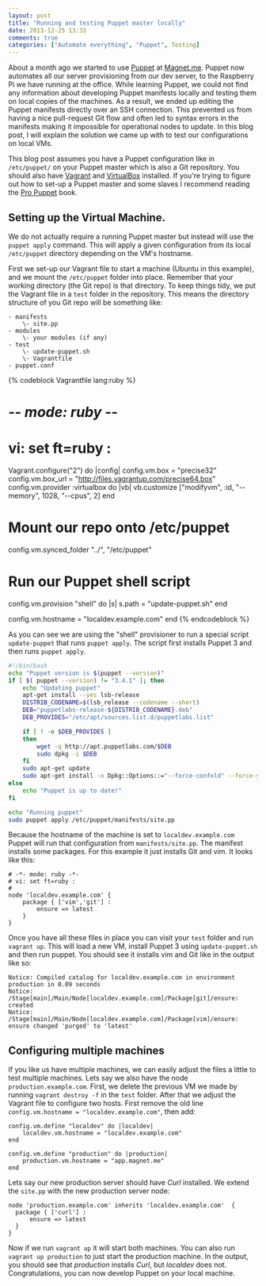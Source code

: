 ```yaml
---
layout: post
title: "Running and testing Puppet master locally"
date: 2013-12-25 13:33
comments: true
categories: ["Automate everything", "Puppet", Testing]
---
```

About a month ago we started to use [Puppet](http://puppetlabs.com/) at [Magnet.me](http://magnet.me). Puppet now automates all our server provisioning from our dev server, to the Raspberry Pi we have running at the office. While learning Puppet, we could not find any information about developing Puppet manifests locally and testing them on local copies of the machines. As a result, we ended up editing the Puppet manifests directly over an SSH connection. This prevented us from having a nice pull-request Git flow and often led to syntax errors in the manifests making it impossible for operational nodes to update. In this blog post, I will explain the solution we came up with to test our configurations on local VMs.

<!--more-->

This blog post assumes you have a Puppet configuration like in `/etc/puppet/` on your Puppet master which is also a Git repository. You should also have [Vagrant](http://vagrantup.com) and [VirtualBox](https://www.virtualbox.org/) installed. If you're trying to figure out how to set-up a Puppet master and some slaves I recommend reading the [Pro Puppet][pro-puppet] book.

## Setting up the Virtual Machine.
We do not actually require a running Puppet master but instead will use the `puppet apply` command. This will apply a given configuration from its local `/etc/puppet` directory depending on the VM's hostname. 

First we set-up our Vagrant file to start a machine (Ubuntu in this example), and we mount the `/etc/puppet` folder into place. Remember that your working directory (the Git repo) is that directory. To keep things tidy, we put the Vagrant file in a `test` folder in the repository. This means the directory structure of you Git repo will be something like:

	- manifests
 		\- site.pp
	- modules
 		\- your modules (if any)
	- test
 		\- update-puppet.sh
 		\- Vagrantfile
	- puppet.conf

{% codeblock Vagrantfile lang:ruby %}
# -*- mode: ruby -*-
# vi: set ft=ruby :
Vagrant.configure("2") do |config|
  config.vm.box     = "precise32"
  config.vm.box_url = "http://files.vagrantup.com/precise64.box"
  config.vm.provider :virtualbox do |vb|
    vb.customize ["modifyvm", :id, "--memory", 1028, "--cpus", 2]
  end
  
  # Mount our repo onto /etc/puppet
  config.vm.synced_folder "../", "/etc/puppet"

  # Run our Puppet shell script  
  config.vm.provision "shell" do |s|
	  s.path = "update-puppet.sh"
  end

  config.vm.hostname = "localdev.example.com"
end
{% endcodeblock %}

As you can see we are using the "shell" provisioner to run a special script `update-puppet` that runs `puppet apply`. The script first installs Puppet 3 and then runs `puppet apply`.


```bash update-puppet.sh
#!/bin/bash
echo "Puppet version is $(puppet --version)"
if [ $( puppet --version) != "3.4.1" ]; then 
	echo "Updating puppet"
	apt-get install --yes lsb-release
	DISTRIB_CODENAME=$(lsb_release --codename --short)
	DEB="puppetlabs-release-${DISTRIB_CODENAME}.deb"
	DEB_PROVIDES="/etc/apt/sources.list.d/puppetlabs.list" 

	if [ ! -e $DEB_PROVIDES ]
	then
    	wget -q http://apt.puppetlabs.com/$DEB
    	sudo dpkg -i $DEB
	fi
	sudo apt-get update
	sudo apt-get install -o Dpkg::Options::="--force-confold" --force-yes -y puppet
else
	echo "Puppet is up to date!"
fi

echo "Running puppet"
sudo puppet apply /etc/puppet/manifests/site.pp
```

Because the hostname of the machine is set to `localdev.example.com` Puppet will run that configuration from `manifests/site.pp`. The manifest installs some packages. For this example it just installs Git and vim. It looks like this:

```puppet site.pp
# -*- mode: ruby -*-
# vi: set ft=ruby :
# 
node 'localdev.example.com' {
	package { ['vim','git'] :
		ensure => latest
	}
}
```
Once you have all these files in place you can visit your `test` folder and run `vagrant up`. This will load a new VM, install Puppet 3 using `update-puppet.sh` and then run puppet. You should see it installs vim and Git like in the output like so:

	Notice: Compiled catalog for localdev.example.com in environment production in 0.09 seconds
	Notice: /Stage[main]/Main/Node[localdev.example.com]/Package[git]/ensure: created
 	Notice: /Stage[main]/Main/Node[localdev.example.com]/Package[vim]/ensure: ensure changed 'purged' to 'latest'


## Configuring multiple machines

If you like us have multiple machines, we can easily adjust the files a little to test multiple machines. Lets say we also have the node `production.example.com`. First, we delete the previous VM we made by running `vagrant destroy -f` in the `test` folder. After that we adjust the Vagrant file to configure two hosts. First remove the old line `config.vm.hostname = "localdev.example.com"`, then add: 

	config.vm.define "localdev" do |localdev|
		localdev.vm.hostname = "localdev.example.com"
	end

	config.vm.define "production" do |production|
		production.vm.hostname = "app.magnet.me"
	end

Lets say our new production server should have *Curl* installed. We extend the `site.pp` with the new production server node:

	node 'production.example.com' inherits 'localdev.example.com'  {
	  package { ['curl'] :
	      ensure => latest
	  }
	}
	
Now if we run `vagrant up` it will start both machines. You can also run `vagrant up production` to just start the production machine. In the output, you should see that *production* installs *Curl*, but *localdev* does not. Congratulations, you can now develop Puppet on your local machine.

[pro-puppet]: http://it-ebooks.info/book/730/  "Pro Puppet book"
